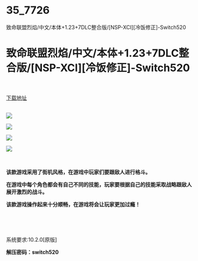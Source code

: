 # 35_7726
致命联盟烈焰/中文/本体+1.23+7DLC整合版/[NSP-XCI][冷饭修正]-Switch520
# 致命联盟烈焰/中文/本体+1.23+7DLC整合版/[NSP-XCI][冷饭修正]-Switch520
 <br/></br>
[下载地址](https://www.switch520.cc/article/7726 "下载地址")
<br/></br>

<p><strong><img src="https://www.switch520.cc/muke_img/upload_art_editor_20201208-1_3ecc7ff35c7df6d1fd953075034aef62.jpg"></strong></p>
<p><strong><img src="https://www.switch520.cc/muke_img/upload_art_editor_20201208-1_ead5f78169e184562e624f8238241f7f.jpg"></strong></p>
<p><strong><img src="https://www.switch520.cc/muke_img/upload_art_editor_20201208-1_a27283dc37d9e079b8d4518079f197db.jpg"></strong></p>
<p><strong><img src="https://www.switch520.cc/muke_img/upload_art_editor_20201208-1_902112d0f8f5b16bf41d5a7aa823be12.jpg"></strong></p>
<p>&nbsp;</p>
<p><strong>该款游戏采用了街机风格，在游戏中玩家们要跟敌人进行格斗。</strong></p>
<p><strong>在游戏中每个角色都会有自己不同的技能，玩家要根据自己的技能采取战略跟敌人展开激烈的战斗。</strong></p>
<p><strong>该款游戏操作起来十分顺畅，在游戏将会让玩家更加过瘾！</strong></p>
<p>&nbsp;</p>
<p>&nbsp;</p>
<p>系统要求:10.2.0[原版]</p>
<p><strong>解压密码：switch520</strong></p>


<p>&nbsp;</p>

